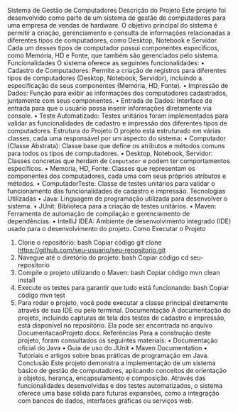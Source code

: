 Sistema de Gestão de Computadores
Descrição do Projeto
Este projeto foi desenvolvido como parte de um sistema de gestão de computadores para uma empresa de vendas de hardware. O objetivo principal do sistema é permitir a criação, gerenciamento e consulta de informações relacionadas a diferentes tipos de computadores, como Desktop, Notebook e Servidor. Cada um desses tipos de computador possui componentes específicos, como Memória, HD e Fonte, que também são gerenciados pelo sistema.
Funcionalidades
O sistema oferece as seguintes funcionalidades:
• Cadastro de Computadores: Permite a criação de registros para diferentes tipos de computadores (Desktop, Notebook, Servidor), incluindo a especificação de seus componentes (Memória, HD, Fonte).
• Impressão de Dados: Função para exibir as informações dos computadores cadastrados, juntamente com seus componentes.
• Entrada de Dados: Interface de entrada para que o usuário possa inserir informações diretamente via console.
• Teste Automatizado: Testes unitários foram implementados para validar as funcionalidades de cadastro e impressão dos diferentes tipos de computadores.
Estrutura do Projeto
O projeto está estruturado em várias classes, cada uma responsável por um aspecto do sistema:
• Computador (Classe Abstrata): Classe base que define os atributos e métodos comuns para todos os tipos de computadores.
• Desktop, Notebook, Servidor: Classes concretas que herdam de `Computador` e podem ter comportamentos específicos.
• Memoria, HD, Fonte: Classes que representam os componentes dos computadores, cada uma com seus próprios atributos e métodos.
• ComputadorTeste: Classe de testes unitários para validar o funcionamento das funcionalidades de cadastro e impressão.
Tecnologias Utilizadas
• Java: Linguagem de programação utilizada para desenvolver o sistema.
• JUnit: Biblioteca para a criação de testes unitários.
• Maven: Ferramenta de automação de compilação e gerenciamento de dependências.
• IntelliJ IDEA: Ambiente de desenvolvimento integrado (IDE) usado para o desenvolvimento do projeto.
Como Executar o Projeto
1. Clone o repositório:
bash
Copiar código
git clone https://github.com/seu-usuario/seu-repositorio.git
2. Navegue até o diretório do projeto:
bash
Copiar código
cd seu-repositorio
3. Compile o projeto utilizando o Maven:
bash
Copiar código
mvn clean install
4. Execute os testes para garantir que tudo está funcionando:
bash
Copiar código
mvn test
5. Para rodar o projeto, você pode executar a classe principal diretamente através de sua IDE ou pelo terminal.
Documentação
A documentação do projeto, incluindo capturas de tela dos testes de cadastro e impressão, está disponível no repositório. Ela pode ser encontrada no arquivo DocumentacaoProjeto.docx.
Referências
Para a construção deste projeto, foram consultados os seguintes materiais:
• Documentação oficial do Java
• Guia de uso do JUnit
• Maven Documentation
• Tutoriais e artigos sobre boas práticas de programação em Java.
Conclusão
Este projeto demonstra a implementação de um sistema básico de gestão de computadores, aplicando conceitos de orientação a objetos, herança, encapsulamento e composição. Através das funcionalidades desenvolvidas e dos testes automatizados, o sistema oferece uma base sólida para futuras expansões, como a integração com bancos de dados, interfaces gráficas ou serviços web.
     

